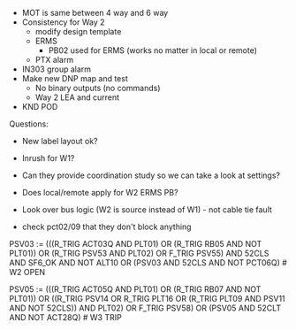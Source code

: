 - MOT is same between 4 way and 6 way
- Consistency for Way 2
	- modify design template
	- ERMS
		- PB02 used for ERMS (works no matter in local or remote)
	- PTX alarm
- IN303 group alarm
- Make new DNP map and test
	- No binary outputs (no commands)
	- Way 2 LEA and current
- KND POD

Questions:
- New label layout ok?
- Inrush for W1?
- Can they provide coordination study so we can take a look at settings?
- Does local/remote apply for W2 ERMS PB?


- Look over bus logic (W2 is source instead of W1) - not cable tie fault
- check pct02/09 that they don't block anything


PSV03 := (((R_TRIG ACT03Q AND PLT01) OR (R_TRIG RB05 AND NOT PLT01)) OR (R_TRIG PSV53 AND PLT02) OR F_TRIG PSV55) AND 52CLS AND SF6_OK AND NOT ALT10 OR (PSV03 AND 52CLS AND NOT PCT06Q) # W2 OPEN

PSV05 := (((R_TRIG ACT05Q AND PLT01) OR (R_TRIG RB07 AND NOT PLT01)) OR ((R_TRIG PSV14 OR R_TRIG PLT16 OR (R_TRIG PLT09 AND PSV11 AND NOT 52CLS)) AND PLT02) OR F_TRIG PSV58) OR (PSV05 AND 52CLT AND NOT ACT28Q) # W3 TRIP